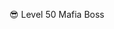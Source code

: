 😎 Level 50 Mafia Boss

<!---
dylan-vgw/dylan-vgw is a ✨ special ✨ repository because its `README.md` (this file) appears on your GitHub profile.
You can click the Preview link to take a look at your changes.
--->
